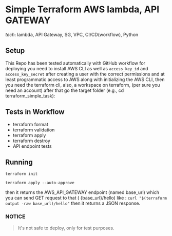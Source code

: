 # Simple Terraform AWS lambda, API GATEWAY

_tech_:
lambda, API Gateway, SG, VPC, CI/CD(workflow), Python

## Setup

This Repo has been tested automatically with GitHub workflow for deploying you need to install AWS CLI as well
as `access_key_id` and `access_key_secret` after creating a user with the correct permissions and at least programmatic 
access to AWS along with initializing the AWS CLI, then you need the terraform cli,
also, a workspace on terraform, (per sure you need an account) after that go the target folder (e.g., cd terraform_simple_task):

## Tests in Workflow

- terraform format 
- terraform validation 
- terraform apply
- terraform destroy
- API endpoint tests

## Running

`terraform init`

`terraform apply --auto-approve`

then it returns the AWS_API_GATEWAY endpoint (named base_url) which you can send GET request to that ( {base_url}/hello) like :
`curl "$(terraform output -raw base_url)/hello"` then it returns a JSON response.

### NOTICE

> It's not safe to deploy, only for test purposes.


